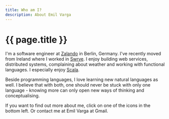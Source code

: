 ```yaml
---
title: Who am I?
description: About Emil Varga
---
```

# {{ page.title }}
I'm a software engineer at [Zalando](https://www.zalando.de/) in Berlin, Germany. I've recently moved from Ireland where I worked in [Swrve](http://swrve.com). I enjoy building web services, distributed systems, complaining about weather and working with functional languages. I especially enjoy [Scala](http://www.scala-lang.org/).

<!--break-->

Beside programming languages, I love learning new natural languages as well. I believe that with both, one should never be stuck with only one language - knowing more can only open new ways of thinking and conceptualising.

If you want to find out more about me, click on one of the icons in the bottom left. Or contact me at Emil Varga at Gmail.
